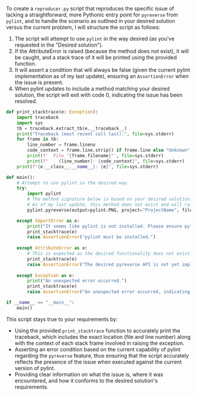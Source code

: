 To create a `reproducer.py` script that reproduces the specific issue of lacking a straightforward, more Pythonic entry point for `pyreverse` from `pylint`, and to handle the scenario as outlined in your desired solution versus the current problem, I will structure the script as follows:

1. The script will attempt to use `pylint` in the way desired (as you've requested in the "Desired solution").
2. If the AttributeError is raised (because the method does not exist), it will be caught, and a stack trace of it will be printed using the provided function.
3. It will assert a condition that will always be false (given the current pylint implementation as of my last update), ensuring an `AssertionError` when the issue is present.
4. When pylint updates to include a method matching your desired solution, the script will exit with code 0, indicating the issue has been resolved.

```python
def print_stacktrace(e: Exception):
    import traceback
    import sys
    tb = traceback.extract_tb(e.__traceback__)
    print("Traceback (most recent call last):", file=sys.stderr)
    for frame in tb:
        line_number = frame.lineno
        code_context = frame.line.strip() if frame.line else "Unknown"
        print(f'  File "{frame.filename}"', file=sys.stderr)
        print(f"    {line_number}: {code_context}", file=sys.stderr)
    print(f"{e.__class__.__name__}: {e}", file=sys.stderr)

def main():
    # Attempt to use pylint in the desired way.
    try:
        import pylint
        # The method signature below is based on your desired solution.
        # As of my last update, this method does not exist and will raise an AttributeError.
        pylint.pyreverse(output=pylint.PNG, project="ProjectName", files=["file1.py", "file2.py"])

    except ImportError as e:
        print("It seems like pylint is not installed. Please ensure pylint is installed.")
        print_stacktrace(e)
        raise AssertionError("pylint must be installed.")
    
    except AttributeError as e:
        # This is expected as the desired functionality does not exist currently.
        print_stacktrace(e)
        raise AssertionError("The desired pyreverse API is not yet implemented in pylint.")
    
    except Exception as e:
        print("An unexpected error occurred.")
        print_stacktrace(e)
        raise AssertionError("An unexpected error occurred, indicating another issue.")

if __name__ == "__main__":
    main()
```

This script stays true to your requirements by:
- Using the provided `print_stacktrace` function to accurately print the traceback, which includes the exact location (file and line number) along with the context of each stack frame involved in raising the exception.
- Asserting an error condition based on the current capability of pylint regarding the `pyreverse` feature, thus ensuring that the script accurately reflects the presence of the issue when executed against the current version of pylint.
- Providing clear information on what the issue is, where it was encountered, and how it conforms to the desired solution's requirements.